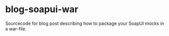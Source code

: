 # blog-soapui-war
Sourcecode for blog post describing how to package your SoapUI mocks in a war-file.
